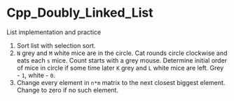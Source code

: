 # Cpp_Doubly_Linked_List
List implementation and practice

1. Sort list with selection sort. 
2. `N` grey and `M` white mice are in the circle. Cat rounds circle clockwise and eats each `s` mice.
	 Count starts with a grey mouse. Determine initial order of mice in circle if some time later `K` grey and `L` white mice are left.
	 Grey - `1`, white - `0`.
3. Change every element in `n*m` matrix to the next closest biggest element. Change to zero if no such element.
